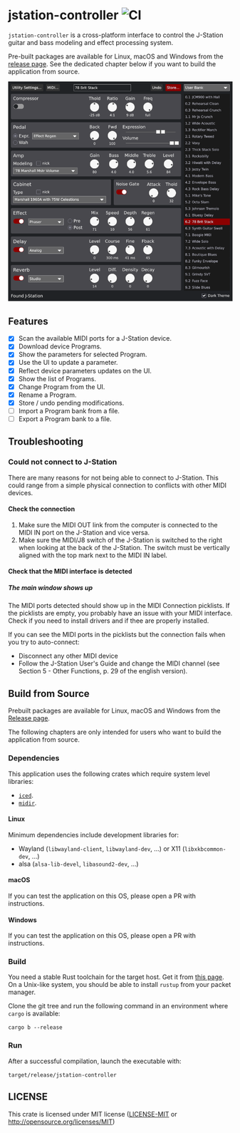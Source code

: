 # jstation-controller ![CI](https://github.com/fengalin/jstation-controller/workflows/CI/badge.svg)

`jstation-controller` is a cross-platform interface to control the J-Station guitar and bass modeling and effect processing system.

Pre-built packages are available for Linux, macOS and Windows from the
[release page](https://github.com/fengalin/jstation-controller/releases).
See the dedicated chapter below if you want to build the application from source.

![jstation-controller UI](assets/screenshot_20230123.png "jstation-controller UI")

## Features

- [X] Scan the available MIDI ports for a J-Station device.
- [X] Download device Programs.
- [X] Show the parameters for selected Program.
- [X] Use the UI to update a parameter.
- [X] Reflect device parameters updates on the UI.
- [X] Show the list of Programs.
- [X] Change Program from the UI.
- [X] Rename a Program.
- [X] Store / undo pending modifications.
- [ ] Import a Program bank from a file.
- [ ] Export a Program bank to a file.

## Troubleshooting

### Could not connect to J-Station

There are many reasons for not being able to connect to J-Station.
This could range from a simple physical connection to conflicts
with other MIDI devices.

#### Check the connection

1. Make sure the MIDI OUT link from the computer is connected to
the MIDI IN port on the J-Station and vice versa.
2. Make sure the MIDI/J8 switch of the J-Station is switched to
the right when looking at the back of the J-Station. The switch must
be vertically aligned with the top mark next to the MIDI IN label.

#### Check that the MIDI interface is detected

##### The main window shows up

The MIDI ports detected should show up in the MIDI Connection picklists.
If the picklists are empty, you probably have an issue with your MIDI interface.
Check if you need to install drivers and if thee are properly installed.

If you can see the MIDI ports in the picklists but the connection fails when
you try to auto-connect:

- Disconnect any other MIDI device
- Follow the J-Station User's Guide and change the MIDI channel (see Section 5 -
Other Functions, p. 29 of the english version).

## Build from Source

Prebuilt packages are available for Linux, macOS and Windows from the
[Release page](https://github.com/fengalin/jstation-controller/releases).

The following chapters are only intended for users who want to build the
application from source.

### Dependencies

This application uses the following crates which require system level libraries:

- [`iced`](https://crates.io/crates/iced).
- [`midir`](https://crates.io/crates/midir).

#### Linux

Minimum dependencies include development libraries for:

- Wayland (`libwayland-client`, `libwayland-dev`, ...) or X11 (`libxkbcommon-dev`, ...)
- alsa (`alsa-lib-devel`, `libasound2-dev`, ...)

#### macOS

If you can test the application on this OS, please open a PR with instructions.

#### Windows

If you can test the application on this OS, please open a PR with instructions.

### Build

You need a stable Rust toolchain for the target host. Get it from [this page](https://www.rust-lang.org/fr/tools/install).
On a Unix-like system, you should be able to install `rustup` from your packet
manager.

Clone the git tree and run the following command in an environment where
`cargo` is available:

```
cargo b --release
```

### Run

After a successful compilation, launch the executable with:

```
target/release/jstation-controller
```

## LICENSE

This crate is licensed under MIT license ([LICENSE-MIT](LICENSE-MIT) or
http://opensource.org/licenses/MIT)
